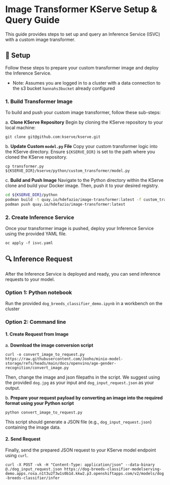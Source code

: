 # Image Transformer KServe Setup & Query Guide

This guide provides steps to set up and query an Inference Service (ISVC) with a custom image transformer.

## 🚀 Setup

Follow these steps to prepare your custom transformer image and deploy the Inference Service.
* Note: Assumes you are logged in to a cluster with a data connection to the s3 bucket `hannahs3bucket` already configured

### 1. Build Transformer Image

To build and push your custom image transformer, follow these sub-steps:

a.  **Clone KServe Repository**
Begin by cloning the KServe repository to your local machine:

`git clone git@github.com:kserve/kserve.git `

b.  **Update Custom `model.py` File**
Copy your custom transformer logic into the KServe directory. Ensure `${KSERVE_DIR}` is set to the path where you cloned the KServe repository.

`cp transformer.py ${KSERVE_DIR}/kserve/python/custom_transformer/model.py `

c.  **Build and Push Image**
Navigate to the Python directory within the KServe clone and build your Docker image. Then, push it to your desired registry.

```bash 
cd ${KSERVE_DIR}/python 
podman build -t quay.io/hdefazio/image-transformer:latest -f custom_transformer.Dockerfile . 
podman push quay.io/hdefazio/image-transformer:latest
```

### 2. Create Inference Service

Once your transformer image is pushed, deploy your Inference Service using the provided YAML file.

`oc apply -f isvc.yaml`

## 🔍 Inference Request

After the Inference Service is deployed and ready, you can send inference requests to your model.

### Option 1: Python notebook

Run the provided `dog_breeds_classifier_demo.ipynb` in a workbench on the cluster

### Option 2: Command line

#### 1. Create Request from Image

a.  **Download the image conversion script**

`curl -o convert_image_to_request.py https://raw.githubusercontent.com/Jooho/minio-model-storage/refs/heads/main/docs/openvino/age-gender-recognition/convert_image.py `

Then, change the image and json filepaths in the script. We suggest using the provided `dog.jpg` as your input and `dog_input_request.json` as your output. 

b. **Prepare your request payload by converting an image into the required format using your Python script**

`python convert_image_to_request.py`

This script should generate a JSON file (e.g., `dog_input_request.json`) containing the image data.

#### 2. Send Request

Finally, send the prepared JSON request to your KServe model endpoint using `curl`.

`curl -X POST -vk -H "Content-Type: application/json" --data-binary @./dog_input_request.json https://dog-breeds-classifier-modelserving-demo.apps.rosa.n1t3u2f3w1s0b1d.kkw2.p3.openshiftapps.com/v2/models/dog-breeds-classifier/infer`
